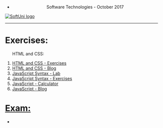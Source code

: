 * <p align="center"> Software Technologies - October 2017<p>
<a href="https://softuni.bg/trainings/1714/software-technologies-october-2017">  ![SoftUni logo][logo] <a/>

[logo]: http://innovationstarterbox.bg/wp-content/uploads/2016/05/Softuni_logo_trasparent.png "Logo Title Text 2"

---

<h1><strong>Exercises:</strong></h1>

<ol type="1">
	<p>HTML and CSS:
	<li><a href="https://github.com/radoslavvv/Software-Technologies-October-2017/tree/master/01.%20HTMLandCSS/01.HTMLandCSS-Exercises">HTML and CSS - Exercises</li>
	<li><a href="https://github.com/radoslavvv/Software-Technologies-October-2017/tree/master/01.%20HTMLandCSS/02.HTMLandCSS-Blog">HTML and CSS - Blog</li>
	<li><a href="https://github.com/radoslavvv/Software-Technologies-October-2017/tree/master/02.JavaScript/01.JavaScript-Syntax-Lab">JavaScript Syntax - Lab</li>
	<li><a href="https://github.com/radoslavvv/Software-Technologies-October-2017/tree/master/02.JavaScript/02.JavaScript-Syntax-Exercises">JavaScript Syntax - Exercises</li>
	<li><a href="https://github.com/radoslavvv/Software-Technologies-October-2017/tree/master/02.JavaScript/03.JavaScript-Calculator">JavaScript - Calculator</li>
	<li><a href="https://github.com/radoslavvv/Software-Technologies-October-2017/tree/master/02.JavaScript/04.JavaScript-Blog">JavaScript - Blog</li>
</ol>

<h1><strong>Exam:</strong></h1>

<ul>
	<li></li>
</ul>




